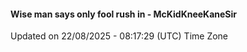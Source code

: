 #### Wise man says only fool rush in - McKidKneeKaneSir
Updated on 22/08/2025 - 08:17:29 (UTC) Time Zone
